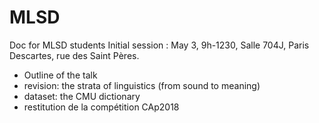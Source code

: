 # MLSD
Doc for MLSD students
Initial session : May 3, 9h-1230, Salle 704J, Paris Descartes, rue des Saint Pères.
- Outline of the talk
- revision: the strata of linguistics (from sound to meaning)
- dataset: the CMU dictionary
- restitution de la compétition CAp2018

